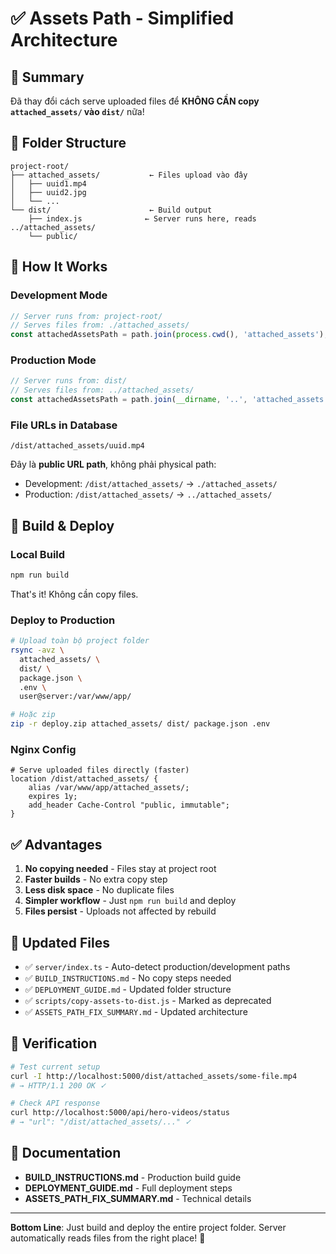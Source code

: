# ✅ Assets Path - Simplified Architecture

## 🎯 Summary

Đã thay đổi cách serve uploaded files để **KHÔNG CẦN copy `attached_assets/` vào `dist/`** nữa!

## 📁 Folder Structure

```
project-root/
├── attached_assets/           ← Files upload vào đây
│   ├── uuid1.mp4
│   ├── uuid2.jpg
│   └── ...
└── dist/                      ← Build output
    ├── index.js              ← Server runs here, reads ../attached_assets/
    └── public/
```

## 🔧 How It Works

### Development Mode
```javascript
// Server runs from: project-root/
// Serves files from: ./attached_assets/
const attachedAssetsPath = path.join(process.cwd(), 'attached_assets');
```

### Production Mode
```javascript
// Server runs from: dist/
// Serves files from: ../attached_assets/
const attachedAssetsPath = path.join(__dirname, '..', 'attached_assets');
```

### File URLs in Database
```
/dist/attached_assets/uuid.mp4
```

Đây là **public URL path**, không phải physical path:
- Development: `/dist/attached_assets/` → `./attached_assets/`
- Production: `/dist/attached_assets/` → `../attached_assets/`

## 🚀 Build & Deploy

### Local Build
```bash
npm run build
```

That's it! Không cần copy files.

### Deploy to Production
```bash
# Upload toàn bộ project folder
rsync -avz \
  attached_assets/ \
  dist/ \
  package.json \
  .env \
  user@server:/var/www/app/

# Hoặc zip
zip -r deploy.zip attached_assets/ dist/ package.json .env
```

### Nginx Config
```nginx
# Serve uploaded files directly (faster)
location /dist/attached_assets/ {
    alias /var/www/app/attached_assets/;
    expires 1y;
    add_header Cache-Control "public, immutable";
}
```

## ✅ Advantages

1. **No copying needed** - Files stay at project root
2. **Faster builds** - No extra copy step
3. **Less disk space** - No duplicate files
4. **Simpler workflow** - Just `npm run build` and deploy
5. **Files persist** - Uploads not affected by rebuild

## 📝 Updated Files

- ✅ `server/index.ts` - Auto-detect production/development paths
- ✅ `BUILD_INSTRUCTIONS.md` - No copy steps needed
- ✅ `DEPLOYMENT_GUIDE.md` - Updated folder structure
- ✅ `scripts/copy-assets-to-dist.js` - Marked as deprecated
- ✅ `ASSETS_PATH_FIX_SUMMARY.md` - Updated architecture

## 🧪 Verification

```bash
# Test current setup
curl -I http://localhost:5000/dist/attached_assets/some-file.mp4
# → HTTP/1.1 200 OK ✓

# Check API response
curl http://localhost:5000/api/hero-videos/status
# → "url": "/dist/attached_assets/..." ✓
```

## 📖 Documentation

- **BUILD_INSTRUCTIONS.md** - Production build guide
- **DEPLOYMENT_GUIDE.md** - Full deployment steps
- **ASSETS_PATH_FIX_SUMMARY.md** - Technical details

---

**Bottom Line**: Just build and deploy the entire project folder. Server automatically reads files from the right place! 🎉
